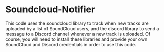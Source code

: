 # Soundcloud-Notifier
This code uses the soundcloud library to track when new tracks are uploaded by a list of SoundCloud users, and the discord library to send a message to a Discord channel whenever a new track is uploaded. Of course, you will need to install these libraries and provide your own SoundCloud and Discord credentials in order to use this code.
